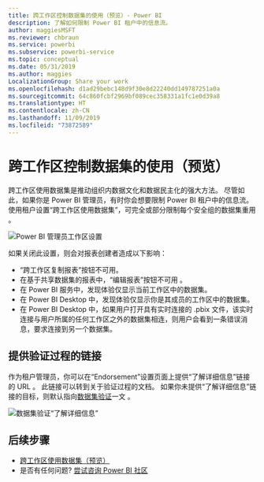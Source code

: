 ```yaml
---
title: 跨工作区控制数据集的使用（预览）- Power BI
description: 了解如何限制 Power BI 租户中的信息流。
author: maggiesMSFT
ms.reviewer: chbraun
ms.service: powerbi
ms.subservice: powerbi-service
ms.topic: conceptual
ms.date: 05/31/2019
ms.author: maggies
LocalizationGroup: Share your work
ms.openlocfilehash: d1ad29bebc148d9f30e8d22240dd149787251a0a
ms.sourcegitcommit: 64c860fcbf2969bf089cec358331a1fc1e0d39a8
ms.translationtype: HT
ms.contentlocale: zh-CN
ms.lasthandoff: 11/09/2019
ms.locfileid: "73872589"
---
```

# <a name="control-the-use-of-datasets-across-workspaces-preview"></a>跨工作区控制数据集的使用（预览）

跨工作区使用数据集是推动组织内数据文化和数据民主化的强大方法。 尽管如此，如果你是 Power BI 管理员，有时你会想要限制 Power BI 租户中的信息流。 使用租户设置“跨工作区使用数据集”，可完全或部分限制每个安全组的数据集重用  。

![Power BI 管理员工作区设置](media/service-datasets-admin-across-workspaces/power-bi-admin-workspace-settings.png)

如果关闭此设置，则会对报表创建者造成以下影响：

- “跨工作区复制报表”按钮不可用。 
- 在基于共享数据集的报表中，“编辑报表”按钮不可用  。
- 在 Power BI 服务中，发现体验仅显示当前工作区中的数据集。
- 在 Power BI Desktop 中，发现体验仅显示你是其成员的工作区中的数据集。
- 在 Power BI Desktop 中，如果用户打开具有实时连接的 .pbix 文件，该实时连接与用户所属的任何工作区之外的数据集相连，则用户会看到一条错误消息，要求连接到另一个数据集。

## <a name="provide-a-link-for-the-certification-process"></a>提供验证过程的链接

作为租户管理员，你可以在“Endorsement”设置页面上提供“了解详细信息”链接的 URL   。  此链接可以转到关于验证过程的文档。 如果你未提供“了解详细信息”链接的目标，则默认指向[数据集验证](service-datasets-certify.md)一文  。

![数据集验证“了解详细信息”](media/service-datasets-certify-promote/power-bi-dataset-learn-more-certification.png)

## <a name="next-steps"></a>后续步骤

- [跨工作区使用数据集（预览）](service-datasets-across-workspaces.md)
- 是否有任何问题? [尝试咨询 Power BI 社区](https://community.powerbi.com/)
